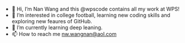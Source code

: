 - 👋 Hi, I’m Nan Wang and this @wpscode contains all my work at WPS!
- 👀 I’m interested in college football, learning new coding skills and exploring new feaures of GitHub.
- 🌱 I’m currently learning deep leaning.
- 📫 How to reach me nw.wangnan@aol.com

<!---
wpscode/wpscode is a ✨ special ✨ repository because its `README.md` (this file) appears on your GitHub profile.
You can click the Preview link to take a look at your changes.
--->
